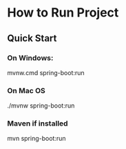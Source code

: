 # How to Run Project

## Quick Start

### On Windows:
mvnw.cmd spring-boot:run

### On Mac OS
./mvnw spring-boot:run

### Maven if installed
mvn spring-boot:run
